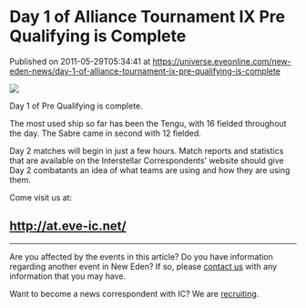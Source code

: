 # Day 1 of Alliance Tournament IX Pre Qualifying is Complete
Published on 2011-05-29T05:34:41 at https://universe.eveonline.com/new-eden-news/day-1-of-alliance-tournament-ix-pre-qualifying-is-complete

![](http://www.eve-ic.net/media/assets/icarticlebanner.png)  
  
Day 1 of Pre Qualifying is complete.  
  
The most used ship so far has been the Tengu, with 16 fielded throughout the day. The Sabre came in second with 12 fielded.  
  
Day 2 matches will begin in just a few hours. Match reports and statistics that are available on the Interstellar Correspondents' website should give Day 2 combatants an idea of what teams are using and how they are using them.  
  
Come visit us at:

## <http://at.eve-ic.net/>

* * *

Are you affected by the events in this article? Do you have information regarding another event in New Eden? If so, please [contact us](http://www.eveonline.com/news.asp?a=submitrp) with any information that you may have.  
  
Want to become a news correspondent with IC? We are [recruiting](http://www.eveonline.com/isd.asp).
